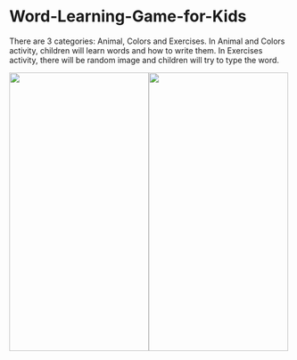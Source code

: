 # Word-Learning-Game-for-Kids
There are 3 categories: Animal, Colors and Exercises. In Animal and Colors activity, children will learn words and how to write them. In Exercises activity, there will be random image and children will try to type the word.

<img src="https://user-images.githubusercontent.com/60899740/113347257-9068af80-933d-11eb-87a3-6739e0c09d1f.gif" width="250" height="500"/><img src="https://user-images.githubusercontent.com/60899740/113347287-9f4f6200-933d-11eb-92bf-150f5dac2e17.gif" width="250" height="500"/>
